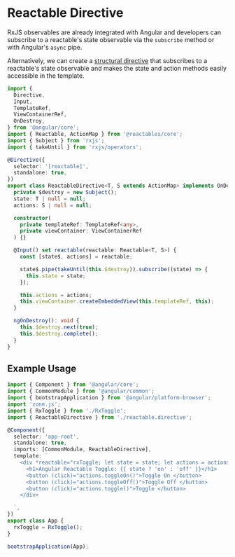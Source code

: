 # Reactable Directive

RxJS observables are already integrated with Angular and developers can subscribe to a reactable's state observable via the `subscribe` method or with Angular's `async` pipe.

Alternatively, we can create a [structural directive](https://angular.dev/guide/directives/structural-directives) that subscribes to a reactable's state observable and makes the state and action methods easily accessible in the template.

```typescript
import {
  Directive,
  Input,
  TemplateRef,
  ViewContainerRef,
  OnDestroy,
} from '@angular/core';
import { Reactable, ActionMap } from '@reactables/core';
import { Subject } from 'rxjs';
import { takeUntil } from 'rxjs/operators';

@Directive({
  selector: '[reactable]',
  standalone: true,
})
export class ReactableDirective<T, S extends ActionMap> implements OnDestroy {
  private $destroy = new Subject();
  state: T | null = null;
  actions: S | null = null;

  constructor(
    private templateRef: TemplateRef<any>,
    private viewContainer: ViewContainerRef
  ) {}

  @Input() set reactable(reactable: Reactable<T, S>) {
    const [state$, actions] = reactable;

    state$.pipe(takeUntil(this.$destroy)).subscribe((state) => {
      this.state = state;
    });

    this.actions = actions;
    this.viewContainer.createEmbeddedView(this.templateRef, this);
  }

  ngOnDestroy(): void {
    this.$destroy.next(true);
    this.$destroy.complete();
  }
}
```

## Example Usage

```typescript
import { Component } from '@angular/core';
import { CommonModule } from '@angular/common';
import { bootstrapApplication } from '@angular/platform-browser';
import 'zone.js';
import { RxToggle } from './RxToggle';
import { ReactableDirective } from './reactable.directive';

@Component({
  selector: 'app-root',
  standalone: true,
  imports: [CommonModule, ReactableDirective],
  template: `
    <div *reactable="rxToggle; let state = state; let actions = actions;">
      <h1>Angular Reactable Toggle: {{ state ? 'on' : 'off' }}</h1>
      <button (click)="actions.toggleOn()">Toggle On </button>
      <button (click)="actions.toggleOff()">Toggle Off </button>
      <button (click)="actions.toggle()">Toggle </button>
    </div>

  `,
})
export class App {
  rxToggle = RxToggle();
}

bootstrapApplication(App);

```
